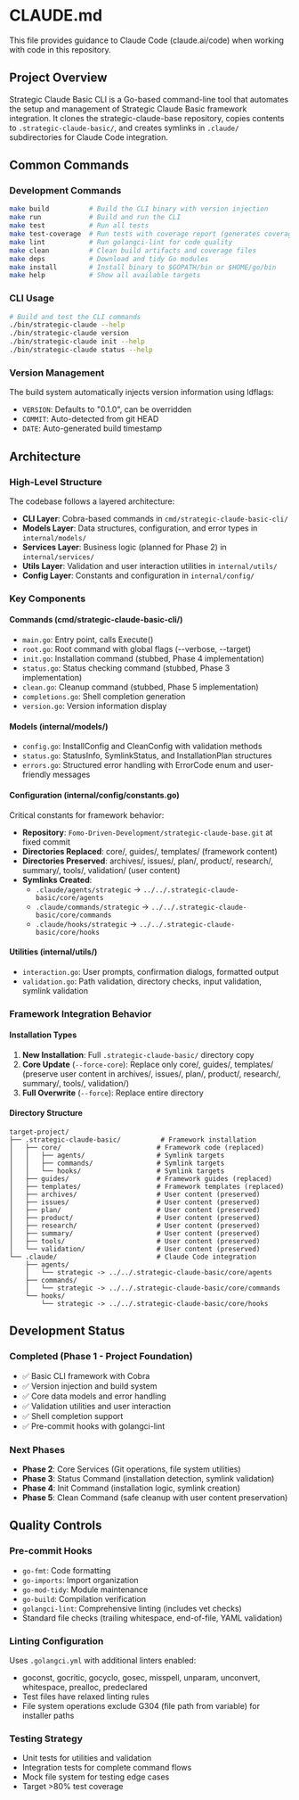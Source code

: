 # CLAUDE.md

This file provides guidance to Claude Code (claude.ai/code) when working with code in this repository.

## Project Overview

Strategic Claude Basic CLI is a Go-based command-line tool that automates the setup and management of Strategic Claude Basic framework integration. It clones the strategic-claude-base repository, copies contents to `.strategic-claude-basic/`, and creates symlinks in `.claude/` subdirectories for Claude Code integration.

## Common Commands

### Development Commands
```bash
make build          # Build the CLI binary with version injection
make run            # Build and run the CLI
make test           # Run all tests
make test-coverage  # Run tests with coverage report (generates coverage.out and HTML)
make lint           # Run golangci-lint for code quality
make clean          # Clean build artifacts and coverage files
make deps           # Download and tidy Go modules
make install        # Install binary to $GOPATH/bin or $HOME/go/bin
make help           # Show all available targets
```

### CLI Usage
```bash
# Build and test the CLI commands
./bin/strategic-claude --help
./bin/strategic-claude version
./bin/strategic-claude init --help
./bin/strategic-claude status --help
```

### Version Management
The build system automatically injects version information using ldflags:
- `VERSION`: Defaults to "0.1.0", can be overridden
- `COMMIT`: Auto-detected from git HEAD
- `DATE`: Auto-generated build timestamp

## Architecture

### High-Level Structure
The codebase follows a layered architecture:
- **CLI Layer**: Cobra-based commands in `cmd/strategic-claude-basic-cli/`
- **Models Layer**: Data structures, configuration, and error types in `internal/models/`
- **Services Layer**: Business logic (planned for Phase 2) in `internal/services/`
- **Utils Layer**: Validation and user interaction utilities in `internal/utils/`
- **Config Layer**: Constants and configuration in `internal/config/`

### Key Components

#### Commands (cmd/strategic-claude-basic-cli/)
- `main.go`: Entry point, calls Execute()
- `root.go`: Root command with global flags (--verbose, --target)
- `init.go`: Installation command (stubbed, Phase 4 implementation)
- `status.go`: Status checking command (stubbed, Phase 3 implementation)
- `clean.go`: Cleanup command (stubbed, Phase 5 implementation)
- `completions.go`: Shell completion generation
- `version.go`: Version information display

#### Models (internal/models/)
- `config.go`: InstallConfig and CleanConfig with validation methods
- `status.go`: StatusInfo, SymlinkStatus, and InstallationPlan structures
- `errors.go`: Structured error handling with ErrorCode enum and user-friendly messages

#### Configuration (internal/config/constants.go)
Critical constants for framework behavior:
- **Repository**: `Fomo-Driven-Development/strategic-claude-base.git` at fixed commit
- **Directories Replaced**: core/, guides/, templates/ (framework content)
- **Directories Preserved**: archives/, issues/, plan/, product/, research/, summary/, tools/, validation/ (user content)
- **Symlinks Created**:
  - `.claude/agents/strategic` → `../../.strategic-claude-basic/core/agents`
  - `.claude/commands/strategic` → `../../.strategic-claude-basic/core/commands`
  - `.claude/hooks/strategic` → `../../.strategic-claude-basic/core/hooks`

#### Utilities (internal/utils/)
- `interaction.go`: User prompts, confirmation dialogs, formatted output
- `validation.go`: Path validation, directory checks, input validation, symlink validation

### Framework Integration Behavior

#### Installation Types
1. **New Installation**: Full `.strategic-claude-basic/` directory copy
2. **Core Update** (`--force-core`): Replace only core/, guides/, templates/ (preserve user content in archives/, issues/, plan/, product/, research/, summary/, tools/, validation/)
3. **Full Overwrite** (`--force`): Replace entire directory

#### Directory Structure
```
target-project/
├── .strategic-claude-basic/          # Framework installation
│   ├── core/                        # Framework code (replaced)
│   │   ├── agents/                  # Symlink targets
│   │   ├── commands/                # Symlink targets
│   │   └── hooks/                   # Symlink targets
│   ├── guides/                      # Framework guides (replaced)
│   ├── templates/                   # Framework templates (replaced)
│   ├── archives/                    # User content (preserved)
│   ├── issues/                      # User content (preserved)
│   ├── plan/                        # User content (preserved)
│   ├── product/                     # User content (preserved)
│   ├── research/                    # User content (preserved)
│   ├── summary/                     # User content (preserved)
│   ├── tools/                       # User content (preserved)
│   └── validation/                  # User content (preserved)
└── .claude/                         # Claude Code integration
    ├── agents/
    │   └── strategic -> ../../.strategic-claude-basic/core/agents
    ├── commands/
    │   └── strategic -> ../../.strategic-claude-basic/core/commands
    └── hooks/
        └── strategic -> ../../.strategic-claude-basic/core/hooks
```

## Development Status

### Completed (Phase 1 - Project Foundation)
- ✅ Basic CLI framework with Cobra
- ✅ Version injection and build system
- ✅ Core data models and error handling
- ✅ Validation utilities and user interaction
- ✅ Shell completion support
- ✅ Pre-commit hooks with golangci-lint

### Next Phases
- **Phase 2**: Core Services (Git operations, file system utilities)
- **Phase 3**: Status Command (installation detection, symlink validation)
- **Phase 4**: Init Command (installation logic, symlink creation)
- **Phase 5**: Clean Command (safe cleanup with user content preservation)

## Quality Controls

### Pre-commit Hooks
- `go-fmt`: Code formatting
- `go-imports`: Import organization
- `go-mod-tidy`: Module maintenance
- `go-build`: Compilation verification
- `golangci-lint`: Comprehensive linting (includes vet checks)
- Standard file checks (trailing whitespace, end-of-file, YAML validation)

### Linting Configuration
Uses `.golangci.yml` with additional linters enabled:
- goconst, gocritic, gocyclo, gosec, misspell, unparam, unconvert, whitespace, prealloc, predeclared
- Test files have relaxed linting rules
- File system operations exclude G304 (file path from variable) for installer paths

### Testing Strategy
- Unit tests for utilities and validation
- Integration tests for complete command flows
- Mock file system for testing edge cases
- Target >80% test coverage
